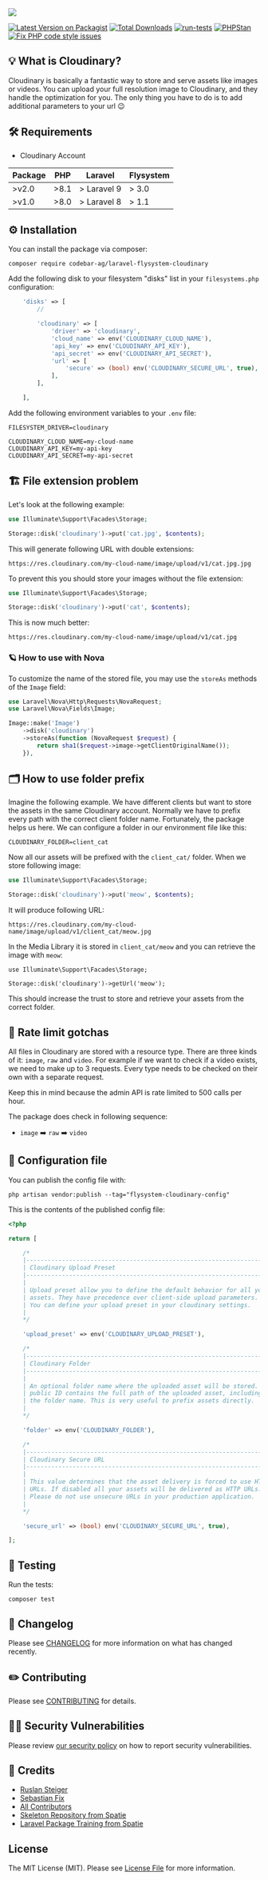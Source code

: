 <img src="https://banners.beyondco.de/Laravel%20Flysystem%20Cloudinary.png?theme=light&packageManager=composer+require&packageName=codebar-ag%2Flaravel-flysystem-cloudinary&pattern=circuitBoard&style=style_2&description=An+opinionated+way+to+integrate+Cloudinary+with+the+Laravel+filesystem&md=1&showWatermark=0&fontSize=150px&images=cloud&widths=500&heights=500">

[![Latest Version on Packagist](https://img.shields.io/packagist/v/codebar-ag/laravel-flysystem-cloudinary.svg?style=flat-square)](https://packagist.org/packages/codebar-ag/laravel-flysystem-cloudinary)
[![Total Downloads](https://img.shields.io/packagist/dt/codebar-ag/laravel-flysystem-cloudinary.svg?style=flat-square)](https://packagist.org/packages/codebar-ag/laravel-flysystem-cloudinary)
[![run-tests](https://github.com/codebar-ag/laravel-flysystem-cloudinary/actions/workflows/run-tests.yml/badge.svg?branch=main)](https://github.com/codebar-ag/laravel-flysystem-cloudinary/actions/workflows/run-tests.yml)
[![PHPStan](https://github.com/codebar-ag/laravel-flysystem-cloudinary/actions/workflows/phpstan.yml/badge.svg?branch=main)](https://github.com/codebar-ag/laravel-flysystem-cloudinary/actions/workflows/phpstan.yml)
[![Fix PHP code style issues](https://github.com/codebar-ag/laravel-flysystem-cloudinary/actions/workflows/fix-php-code-style-issues.yml/badge.svg?branch=main)](https://github.com/codebar-ag/laravel-flysystem-cloudinary/actions/workflows/fix-php-code-style-issues.yml)

## 💡 What is Cloudinary?

Cloudinary is basically a fantastic way to store and serve assets like images
or videos. You can upload your full resolution image to Cloudinary, and they
handle the optimization for you. The only thing you have to do is to add
additional parameters to your url 😉

## 🛠 Requirements

- Cloudinary Account

| Package 	 | PHP 	  | Laravel 	   | Flysystem 	 |
|-----------|--------|-------------|-------------|
| >v2.0 	   | >8.1 	 | > Laravel 9 	 | > 3.0 	     |
| >v1.0 	   | >8.0 	 | > Laravel 8 	 | > 1.1 	     |

## ⚙️ Installation

You can install the package via composer:

```shell
composer require codebar-ag/laravel-flysystem-cloudinary
```

Add the following disk to your filesystem "disks" list in your `filesystems.php`
configuration:

```php
    'disks' => [
        //

        'cloudinary' => [
            'driver' => 'cloudinary',
            'cloud_name' => env('CLOUDINARY_CLOUD_NAME'),
            'api_key' => env('CLOUDINARY_API_KEY'),
            'api_secret' => env('CLOUDINARY_API_SECRET'),
            'url' => [
                'secure' => (bool) env('CLOUDINARY_SECURE_URL', true),
            ],
        ],

    ],
```

Add the following environment variables to your `.env` file:

```shell
FILESYSTEM_DRIVER=cloudinary

CLOUDINARY_CLOUD_NAME=my-cloud-name
CLOUDINARY_API_KEY=my-api-key
CLOUDINARY_API_SECRET=my-api-secret
```

## 🏗 File extension problem

Let's look at the following example:

```php
use Illuminate\Support\Facades\Storage;

Storage::disk('cloudinary')->put('cat.jpg', $contents);
```

This will generate following URL with double extensions:

```
https://res.cloudinary.com/my-cloud-name/image/upload/v1/cat.jpg.jpg
```

To prevent this you should store your images without the file extension:

```php
use Illuminate\Support\Facades\Storage;

Storage::disk('cloudinary')->put('cat', $contents);
```

This is now much better:

```
https://res.cloudinary.com/my-cloud-name/image/upload/v1/cat.jpg
```

### 🪐 How to use with Nova

To customize the name of the stored file, you may use the `storeAs` methods
of the `Image` field:

```php
use Laravel\Nova\Http\Requests\NovaRequest;
use Laravel\Nova\Fields\Image;

Image::make('Image')
    ->disk('cloudinary')
    ->storeAs(function (NovaRequest $request) {
        return sha1($request->image->getClientOriginalName());
    }),
```

## 🗂 How to use folder prefix

Imagine the following example. We have different clients but want to store the
assets in the same Cloudinary account. Normally we have to prefix every path
with the correct client folder name. Fortunately, the package helps us here.
We can configure a folder in our environment file like this:

```shell
CLOUDINARY_FOLDER=client_cat
```

Now all our assets will be prefixed with the `client_cat/` folder. When we
store following image:

```php
use Illuminate\Support\Facades\Storage;

Storage::disk('cloudinary')->put('meow', $contents);
```

It will produce following URL:

```
https://res.cloudinary.com/my-cloud-name/image/upload/v1/client_cat/meow.jpg
```

In the Media Library it is stored in `client_cat/meow` and you can retrieve
the image with `meow`:

```
use Illuminate\Support\Facades\Storage;

Storage::disk('cloudinary')->getUrl('meow');
```

This should increase the trust to store and retrieve your assets from the
correct folder.

## 🔋 Rate limit gotchas

All files in Cloudinary are stored with a resource type. There are three kinds
of it: `image`, `raw` and `video`. For example if we want to check if a video
exists, we need to make up to 3 requests. Every type needs to be checked on
their own with a separate request.

Keep this in mind because the admin API is rate limited to 500 calls per hour.

The package does check in following sequence:
- `image` ➡️ `raw` ➡️ `video`

## 🔧 Configuration file

You can publish the config file with:

```shell
php artisan vendor:publish --tag="flysystem-cloudinary-config"
```

This is the contents of the published config file:

```php
<?php

return [

    /*
    |--------------------------------------------------------------------------
    | Cloudinary Upload Preset
    |--------------------------------------------------------------------------
    |
    | Upload preset allow you to define the default behavior for all your
    | assets. They have precedence over client-side upload parameters.
    | You can define your upload preset in your cloudinary settings.
    |
    */

    'upload_preset' => env('CLOUDINARY_UPLOAD_PRESET'),

    /*
    |--------------------------------------------------------------------------
    | Cloudinary Folder
    |--------------------------------------------------------------------------
    |
    | An optional folder name where the uploaded asset will be stored. The
    | public ID contains the full path of the uploaded asset, including
    | the folder name. This is very useful to prefix assets directly.
    |
    */

    'folder' => env('CLOUDINARY_FOLDER'),

    /*
    |--------------------------------------------------------------------------
    | Cloudinary Secure URL
    |--------------------------------------------------------------------------
    |
    | This value determines that the asset delivery is forced to use HTTPS
    | URLs. If disabled all your assets will be delivered as HTTP URLs.
    | Please do not use unsecure URLs in your production application.
    |
    */

    'secure_url' => (bool) env('CLOUDINARY_SECURE_URL', true),

];
```

## 🚧 Testing

Run the tests:
```shell
composer test
```

## 📝 Changelog

Please see [CHANGELOG](CHANGELOG.md) for more information on what has changed recently.

## ✏️ Contributing

Please see [CONTRIBUTING](.github/CONTRIBUTING.md) for details.

## 🧑‍💻 Security Vulnerabilities

Please review [our security policy](../../security/policy) on how to report security vulnerabilities.

## 🙏 Credits

- [Ruslan Steiger](https://github.com/SuddenlyRust)
- [Sebastian Fix](https://github.com/StanBarrows)
- [All Contributors](../../contributors)
- [Skeleton Repository from Spatie](https://github.com/spatie/package-skeleton-laravel)
- [Laravel Package Training from Spatie](https://spatie.be/videos/laravel-package-training)

## License

The MIT License (MIT). Please see [License File](LICENSE.md) for more information.
